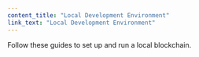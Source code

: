 ```yaml
---
content_title: "Local Development Environment"
link_text: "Local Development Environment"
---
```


Follow these guides to set up and run a local blockchain. 